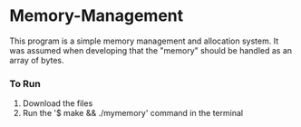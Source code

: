 # Memory-Management
This program is a simple memory management and allocation system. It was assumed when developing that the "memory" should be handled as an array of bytes. 

### To Run
1. Download the files 
2. Run the '$ make && ./mymemory' command in the terminal
